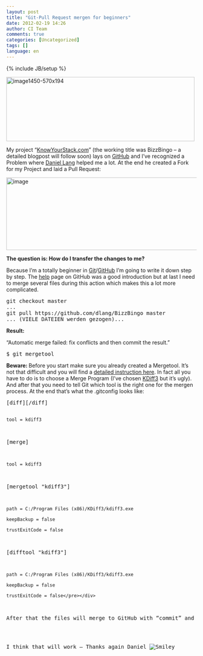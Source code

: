 ```yaml
---
layout: post
title: "Git-Pull Request mergen for beginners"
date: 2012-02-19 14:26
author: CI Team
comments: true
categories: [Uncategorized]
tags: []
language: en
---
```

{% include JB/setup %}
<p><a href="{{BASE_PATH}}/assets/wp-images-en/image1450-570x194.png"><img style="background-image: none; border-bottom: 0px; border-left: 0px; padding-left: 0px; padding-right: 0px; display: inline; border-top: 0px; border-right: 0px; padding-top: 0px" title="image1450-570x194" border="0" alt="image1450-570x194" src="{{BASE_PATH}}/assets/wp-images-en/image1450-570x194_thumb.png" width="498" height="170" /></a></p>  <p>My project “<a href="http://knowyourstack.com/">KnowYourStack.com</a>” (the working title was BizzBingo – a detailed blogpost will follow soon) lays on <a href="https://github.com/robertmuehsig/BizzBingo">GitHub</a> and I’ve recognized a Problem where <a href="http://daniellang.net/">Daniel Lang</a> helped me a lot. At the end he created a Fork for my Project and laid a Pull Request:</p>  <p><img style="background-image: none; border-bottom: 0px; border-left: 0px; padding-left: 0px; padding-right: 0px; border-top: 0px; border-right: 0px; padding-top: 0px" title="image" border="0" alt="image" src="{{BASE_PATH}}/assets/wp-images-de/image_thumb625.png" width="583" height="192" /></p>  <p><b>The question is: How do I transfer the changes to me?</b></p>  <p>Because I’m a totally beginner in <a href="http://www.knowyourstack.com/what-is/git">Git</a>/<a href="http://www.knowyourstack.com/what-is/github">GitHub</a> I’m going to write it down step by step. The <a href="http://help.github.com/send-pull-requests/">help</a> page on GitHub was a good introduction but at last I need to merge several files during this action which makes this a lot more complicated.</p>  <div style="padding-bottom: 0px; margin: 0px; padding-left: 0px; padding-right: 0px; display: inline; float: none; padding-top: 0px" id="scid:812469c5-0cb0-4c63-8c15-c81123a09de7:f7c2f135-b3e9-445b-9e61-88cf970a051a" class="wlWriterEditableSmartContent"><pre name="code" class="c#">git checkout master
...
git pull https://github.com/dlang/BizzBingo master
... (VIELE DATEIEN werden gezogen)...</pre></div>




<p><b>Result:</b></p>

<p>“Automatic merge failed: fix conflicts and then commit the result.” </p>

<div style="padding-bottom: 0px; margin: 0px; padding-left: 0px; padding-right: 0px; display: inline; float: none; padding-top: 0px" id="scid:812469c5-0cb0-4c63-8c15-c81123a09de7:b2fbb714-72bf-4584-bc99-3c99a09dc1a3" class="wlWriterEditableSmartContent"><pre name="code" class="c#">$ git mergetool</pre></div>

<p><b>Beware: </b>Before you start make sure you already created a Mergetool. It’s not that difficult and you will find a <a href="http://gitguru.com/2009/02/22/integrating-git-with-a-visual-merge-tool/">detailed instruction here</a>. In fact all you have to do is to choose a Merge Program (I’ve chosen <a href="http://kdiff3.sourceforge.net/">KDiff3</a> but it’s ugly). And after that you need to tell Git which tool is the right one for the mergen process. At the end that’s what the .gitconfig looks like: </p>




<div style="padding-bottom: 0px; margin: 0px; padding-left: 0px; padding-right: 0px; display: inline; float: none; padding-top: 0px" id="scid:812469c5-0cb0-4c63-8c15-c81123a09de7:26b42d98-a735-4b8b-be0b-f3997c7ef161" class="wlWriterEditableSmartContent"><pre name="code" class="c#">[diff][/diff]

	tool = kdiff3

[merge]

	tool = kdiff3

[mergetool "kdiff3"]

	path = C:/Program Files (x86)/KDiff3/kdiff3.exe

    keepBackup = false

    trustExitCode = false

[difftool "kdiff3"]

    path = C:/Program Files (x86)/KDiff3/kdiff3.exe

    keepBackup = false

    trustExitCode = false</pre></div>

<p>After that the files will merge to GitHub with “commit” and “push”. That’s it. <img style="border-bottom-style: none; border-left-style: none; border-top-style: none; border-right-style: none" class="wlEmoticon wlEmoticon-smile" alt="Smiley" src="{{BASE_PATH}}/assets/wp-images-en/wlEmoticon-smile12.png" /></p>

<p>I think that will work – Thanks again Daniel <img style="border-bottom-style: none; border-left-style: none; border-top-style: none; border-right-style: none" class="wlEmoticon wlEmoticon-smile" alt="Smiley" src="{{BASE_PATH}}/assets/wp-images-en/wlEmoticon-smile12.png" /></p>

